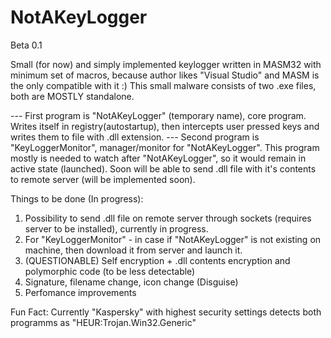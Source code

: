 # NotAKeyLogger

Beta 0.1

Small (for now) and simply implemented keylogger written in MASM32 with minimum set of macros, because author likes "Visual Studio" and MASM is the only compatible with it :) 
This small malware consists of two .exe files, both are MOSTLY standalone.

--- First program is "NotAKeyLogger" (temporary name), core program.
Writes itself in registry(autostartup), then intercepts user pressed keys and writes them to file with .dll extension.
--- Second program is "KeyLoggerMonitor", manager/monitor for "NotAKeyLogger". 
This program mostly is needed to watch after "NotAKeyLogger", so it would remain in active state (launched).
Soon will be able to send .dll file with it's contents to remote server (will be implemented soon).

Things to be done (In progress):
1. Possibility to send .dll file on remote server through sockets (requires server to be installed), currently in progress.
2. For "KeyLoggerMonitor" - in case if "NotAKeyLogger" is not existing on machine, then download it from server and launch it.
3. (QUESTIONABLE) Self encryption + .dll contents encryption and polymorphic code (to be less detectable)
4. Signature, filename change, icon change (Disguise)
5. Perfomance improvements

Fun Fact: Currently "Kaspersky" with highest security settings detects both programms as "HEUR:Trojan.Win32.Generic"
